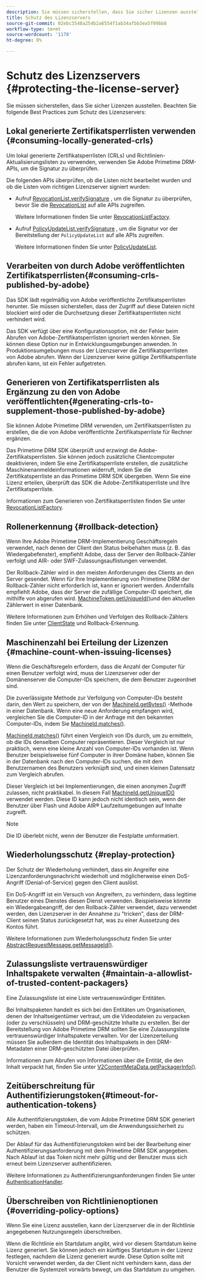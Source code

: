 ```yaml
---
description: Sie müssen sicherstellen, dass Sie sicher Lizenzen ausstellen. Beachten Sie diese Best Practices zum Schutz des Lizenzservers .
title: Schutz des Lizenzservers
source-git-commit: 02ebc3548a254b2a6554f1ab34afbb3ea5f09bb8
workflow-type: tm+mt
source-wordcount: '1178'
ht-degree: 0%

---
```


# Schutz des Lizenzservers {#protecting-the-license-server}

Sie müssen sicherstellen, dass Sie sicher Lizenzen ausstellen. Beachten Sie folgende Best Practices zum Schutz des Lizenzservers:

## Lokal generierte Zertifikatsperrlisten verwenden {#consuming-locally-generated-crls}

Um lokal generierte Zertifikatsperrlisten (CRLs) und Richtlinien-Aktualisierungslisten zu verwenden, verwenden Sie Adobe Primetime DRM-APIs, um die Signatur zu überprüfen.

Die folgenden APIs überprüfen, ob die Listen nicht bearbeitet wurden und ob die Listen vom richtigen Lizenzserver signiert wurden:

* Aufruf [RevocationList.verifySignature](https://help.adobe.com/en_US/primetime/api/drm-apis/server/javadocs-flashaccess-pro/com/adobe/flashaccess/sdk/revocation/RevocationList.html#verifySignature(java.security.cert.X509Certificate)) , um die Signatur zu überprüfen, bevor Sie die [RevocationList](https://help.adobe.com/en_US/primetime/api/drm-apis/server/javadocs-flashaccess-pro/com/adobe/flashaccess/sdk/revocation/RevocationList.html) auf alle APIs zugreifen.

  Weitere Informationen finden Sie unter [RevocationListFactory](https://help.adobe.com/en_US/primetime/api/drm-apis/server/javadocs-flashaccess-pro/com/adobe/flashaccess/sdk/revocation/RevocationListFactory.html).

* Aufruf [PolicyUpdateList.verifySignature](https://help.adobe.com/en_US/primetime/api/drm-apis/server/javadocs-flashaccess-pro/com/adobe/flashaccess/sdk/policyupdate/PolicyUpdateList.html#verifySignature(java.security.cert.X509Certificate)) , um die Signatur vor der Bereitstellung der `PolicyUpdateList` auf alle APIs zugreifen.

  Weitere Informationen finden Sie unter [PolicyUpdateList](https://help.adobe.com/en_US/primetime/api/drm-apis/server/javadocs-flashaccess-pro/com/adobe/flashaccess/sdk/policyupdate/PolicyUpdateList.html).

## Verarbeiten von durch Adobe veröffentlichten Zertifikatsperrlisten{#consuming-crls-published-by-adobe}

Das SDK lädt regelmäßig von Adobe veröffentlichte Zertifikatsperrlisten herunter. Sie müssen sicherstellen, dass der Zugriff auf diese Dateien nicht blockiert wird oder die Durchsetzung dieser Zertifikatsperrlisten nicht verhindert wird.

Das SDK verfügt über eine Konfigurationsoption, mit der Fehler beim Abrufen von Adobe-Zertifikatsperrlisten ignoriert werden können. Sie können diese Option nur in Entwicklungsumgebungen anwenden. In Produktionsumgebungen muss der Lizenzserver die Zertifikatsperrlisten von Adobe abrufen. Wenn der Lizenzserver keine gültige Zertifikatsperrliste abrufen kann, ist ein Fehler aufgetreten.

## Generieren von Zertifikatsperrlisten als Ergänzung zu den von Adobe veröffentlichten{#generating-crls-to-supplement-those-published-by-adobe}

Sie können Adobe Primetime DRM verwenden, um Zertifikatsperrlisten zu erstellen, die die von Adobe veröffentlichte Zertifikatsperrliste für Rechner ergänzen.

Das Primetime DRM SDK überprüft und erzwingt die Adobe-Zertifikatsperrlisten. Sie können jedoch zusätzliche Clientcomputer deaktivieren, indem Sie eine Zertifikatsperrliste erstellen, die zusätzliche Maschinenanmeldeinformationen widerruft, indem Sie die Zertifikatsperrliste an das Primetime DRM SDK übergeben. Wenn Sie eine Lizenz erteilen, überprüft das SDK die Adobe-Zertifikatsperrliste und Ihre Zertifikatsperrliste.

Informationen zum Generieren von Zertifikatsperrlisten finden Sie unter [RevocationListFactory](https://help.adobe.com/en_US/primetime/api/drm-apis/server/javadocs-flashaccess-pro/com/adobe/flashaccess/sdk/revocation/RevocationListFactory.html).

## Rollenerkennung {#rollback-detection}

Wenn Ihre Adobe Primetime DRM-Implementierung Geschäftsregeln verwendet, nach denen der Client den Status beibehalten muss (z. B. das Wiedergabefenster), empfiehlt Adobe, dass der Server den Rollback-Zähler verfolgt und AIR- oder SWF-Zulassungsauflistungen verwendet.

Der Rollback-Zähler wird in den meisten Anforderungen des Clients an den Server gesendet. Wenn für Ihre Implementierung von Primetime DRM der Rollback-Zähler nicht erforderlich ist, kann er ignoriert werden. Andernfalls empfiehlt Adobe, dass der Server die zufällige Computer-ID speichert, die mithilfe von abgerufen wird. [MachineToken.getUniqueId()](https://help.adobe.com/en_US/primetime/api/drm-apis/server/javadocs-flashaccess-pro/com/adobe/flashaccess/sdk/cert/MachineId.html#getUniqueId())und den aktuellen Zählerwert in einer Datenbank.

Weitere Informationen zum Erhöhen und Verfolgen des Rollback-Zählers finden Sie unter [ClientState](https://help.adobe.com/en_US/primetime/api/drm-apis/server/javadocs-flashaccess-pro/com/adobe/flashaccess/sdk/protocol/ClientState.html) und Rollback-Erkennung.

## Maschinenzahl bei Erteilung der Lizenzen {#machine-count-when-issuing-licenses}

Wenn die Geschäftsregeln erfordern, dass die Anzahl der Computer für einen Benutzer verfolgt wird, muss der Lizenzserver oder der Domänenserver die Computer-IDs speichern, die dem Benutzer zugeordnet sind.

Die zuverlässigste Methode zur Verfolgung von Computer-IDs besteht darin, den Wert zu speichern, der von der [MachineId.getBytes()](https://help.adobe.com/en_US/primetime/api/drm-apis/server/javadocs-flashaccess-pro/com/adobe/flashaccess/sdk/cert/MachineId.html#getBytes()) -Methode in einer Datenbank. Wenn eine neue Anforderung empfangen wird, vergleichen Sie die Computer-ID in der Anfrage mit den bekannten Computer-IDs, indem Sie [MachineId.matches()](https://help.adobe.com/en_US/primetime/api/drm-apis/server/javadocs-flashaccess-pro/com/adobe/flashaccess/sdk/cert/MachineId.html#matches(com.adobe.flashaccess.sdk.cert.MachineId)).

[MachineId.matches()](https://help.adobe.com/en_US/primetime/api/drm-apis/server/javadocs-flashaccess-pro/com/adobe/flashaccess/sdk/cert/MachineId.html#matches(com.adobe.flashaccess.sdk.cert.MachineId)) führt einen Vergleich von IDs durch, um zu ermitteln, ob die IDs denselben Computer repräsentieren. Dieser Vergleich ist nur praktisch, wenn eine kleine Anzahl von Computer-IDs vorhanden ist. Wenn Benutzer beispielsweise fünf Computer in ihrer Domäne haben, können Sie in der Datenbank nach den Computer-IDs suchen, die mit dem Benutzernamen des Benutzers verknüpft sind, und einen kleinen Datensatz zum Vergleich abrufen.

Dieser Vergleich ist bei Implementierungen, die einen anonymen Zugriff zulassen, nicht praktikabel. In diesem Fall [MachineId.getUniqueID()](https://help.adobe.com/en_US/primetime/api/drm-apis/server/javadocs-flashaccess-pro/com/adobe/flashaccess/sdk/cert/MachineId.html#getUniqueId()) verwendet werden. Diese ID kann jedoch nicht identisch sein, wenn der Benutzer über Flash und Adobe AIR® Laufzeitumgebungen auf Inhalte zugreift.

>[!NOTE]
>
>Die ID überlebt nicht, wenn der Benutzer die Festplatte umformatiert.

## Wiederholungsschutz {#replay-protection}

Der Schutz der Wiederholung verhindert, dass ein Angreifer eine Lizenzanforderungsnachricht wiederholt und möglicherweise einen DoS-Angriff (Denial-of-Service) gegen den Client auslöst.

Ein DoS-Angriff ist ein Versuch von Angreifern, zu verhindern, dass legitime Benutzer eines Dienstes diesen Dienst verwenden. Beispielsweise könnte ein Wiedergabeangriff, der den Rollback-Zähler verwendet, dazu verwendet werden, den Lizenzserver in der Annahme zu &quot;tricken&quot;, dass der DRM-Client seinen Status zurückgesetzt hat, was zu einer Aussetzung des Kontos führt.

Weitere Informationen zum Wiederholungsschutz finden Sie unter [AbstractRequestMessage.getMessageId()](https://help.adobe.com/en_US/primetime/api/drm-apis/server/javadocs-flashaccess-pro/com/adobe/flashaccess/sdk/protocol/AbstractRequestMessage.html#getMessageId()).

## Zulassungsliste vertrauenswürdiger Inhaltspakete verwalten {#maintain-a-allowlist-of-trusted-content-packagers}

Eine Zulassungsliste ist eine Liste vertrauenswürdiger Entitäten.

Bei Inhaltspaketen handelt es sich bei den Entitäten um Organisationen, denen der Inhaltseigentümer vertraut, um die Videodateien zu verpacken (oder zu verschlüsseln) und DRM-geschützte Inhalte zu erstellen. Bei der Bereitstellung von Adobe Primetime DRM sollten Sie eine Zulassungsliste vertrauenswürdiger Inhaltspakete verwalten. Vor der Lizenzerteilung müssen Sie außerdem die Identität des Inhaltspakets in den DRM-Metadaten einer DRM-geschützten Datei überprüfen.

Informationen zum Abrufen von Informationen über die Entität, die den Inhalt verpackt hat, finden Sie unter [V2ContentMetaData.getPackagerInfo()](https://help.adobe.com/en_US/primetime/api/drm-apis/server/javadocs-flashaccess-pro/com/adobe/flashaccess/sdk/media/drm/keys/v2/V2ContentMetaData.html#getPackagerInfo()).

## Zeitüberschreitung für Authentifizierungstoken{#timeout-for-authentication-tokens}

Alle Authentifizierungstoken, die vom Adobe Primetime DRM SDK generiert werden, haben ein Timeout-Intervall, um die Anwendungssicherheit zu schützen.

Der Ablauf für das Authentifizierungstoken wird bei der Bearbeitung einer Authentifizierungsanforderung mit dem Primetime DRM SDK angegeben. Nach Ablauf ist das Token nicht mehr gültig und der Benutzer muss sich erneut beim Lizenzserver authentifizieren.

Weitere Informationen zu Authentifizierungsanforderungen finden Sie unter [AuthenticationHandler](https://help.adobe.com/en_US/primetime/api/drm-apis/server/javadocs-flashaccess-pro/com/adobe/flashaccess/sdk/protocol/authentication/AuthenticationHandler.html).

## Überschreiben von Richtlinienoptionen {#overriding-policy-options}

Wenn Sie eine Lizenz ausstellen, kann der Lizenzserver die in der Richtlinie angegebenen Nutzungsregeln überschreiben.

Wenn die Richtlinie ein Startdatum angibt, wird vor diesem Startdatum keine Lizenz generiert. Sie können jedoch ein künftiges Startdatum in der Lizenz festlegen, nachdem die Lizenz generiert wurde. Diese Option sollte mit Vorsicht verwendet werden, da der Client nicht verhindern kann, dass der Benutzer die Systemzeit vorwärts bewegt, um das Startdatum zu umgehen.
